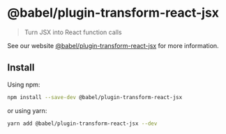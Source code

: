 # @babel/plugin-transform-react-jsx

> Turn JSX into React function calls

See our website [@babel/plugin-transform-react-jsx](https://babeljs.io/docs/en/babel-plugin-transform-react-jsx) for
more information.

## Install

Using npm:

```sh
npm install --save-dev @babel/plugin-transform-react-jsx
```

or using yarn:

```sh
yarn add @babel/plugin-transform-react-jsx --dev
```
